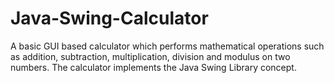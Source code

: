 # Java-Swing-Calculator
A basic GUI based calculator which performs mathematical operations such as addition, subtraction, multiplication, division and modulus on two numbers. The calculator implements the Java Swing Library concept.
